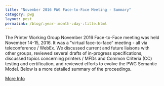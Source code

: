 ```yaml
---
title: "November 2016 PWG Face-to-Face Meeting - Summary"
category: pwg
layout: post
permalink: /blog/:year-:month-:day-:title.html
---
```


The Printer Working Group November 2016 Face-to-Face meeting was held November 14-15, 2016. It was a "virtual face-to-face" meeting - all via teleconference / WebEx.  We discussed current and future liaisons with other groups, reviewed several drafts of in-progress specifications, discussed topics concerning printers / MFDs and Common Criteria (CC) testing and certification, and reviewed efforts to evolve the PWG Semantic Model. Below is a more detailed summary of the proceedings.

<a class="btn btn-secondary btn-sm" href="http://www.pwg.org/blog/pwg-november-2016-F2F-summary.html">More Info</a>
